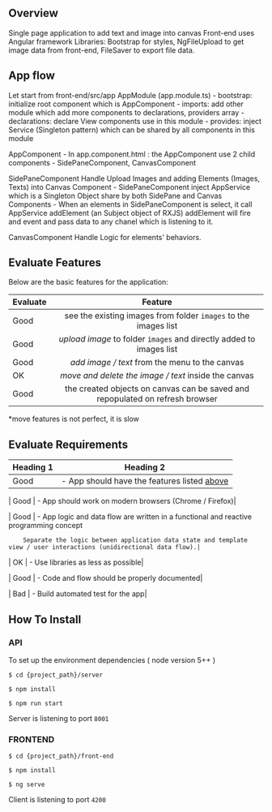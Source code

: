 ## Overview

Single page application to add text and image into canvas
Front-end uses Angular framework
Libraries: Bootstrap for styles, NgFileUpload to get image data from front-end, FileSaver to export file data.

## App flow

Let start from front-end/src/app
AppModule (app.module.ts)
    - bootstrap: initialize root component which is AppComponent
    - imports: add other module which add more components to declarations, providers array
    - declarations: declare View components use in this module
    - provides: inject Service (Singleton pattern) which can be shared by all components in this module

AppComponent
    - In app.component.html : the AppComponent use 2 child components - SidePaneComponent, CanvasComponent

SidePaneComponent
    Handle Upload Images and adding Elements (Images, Texts) into Canvas Component
    - SidePaneComponent inject AppService which is a Singleton Object share by both SidePane and Canvas Components
    - When an elements in SidePaneComponent is select, it call AppService addElement (an Subject object of RXJS)
    addElement will fire and event and pass data to any chanel which is listening to it.

CanvasComponent
    Handle Logic for elements' behaviors.

## Evaluate Features

Below are the basic features for the application:

| Evaluate | Feature |
|-----------|:-----------:|
| Good | see the existing images from folder `images` to the images list |
| Good | *upload image* to folder `images` and directly added to images list |
| Good | *add image / text* from the menu to the canvas |
| OK   | *move and delete the image / text* inside the canvas |
| Good | the created objects on canvas can be saved and repopulated on refresh browser |

*move features is not perfect, it is slow


## Evaluate Requirements

| Heading 1 | Heading 2 |
|-----------|:-----------:|
| Good | - App should have the features listed [above](#features)|

| Good | - App should work on modern browsers (Chrome / Firefox)|

| Good | - App logic and data flow are written in a functional and reactive programming concept

        Separate the logic between application data state and template view / user interactions (unidirectional data flow).|

| OK   | - Use libraries as less as possible|

| Good | - Code and flow should be properly documented|

| Bad  | - Build automated test for the app|


## How To Install

### API

To set up the environment dependencies ( node version 5++ )

```
$ cd {project_path}/server

$ npm install

$ npm run start
```

Server is listening to port `8001`

### FRONTEND

```
$ cd {project_path}/front-end

$ npm install

$ ng serve
```

Client is listening to port `4200`

